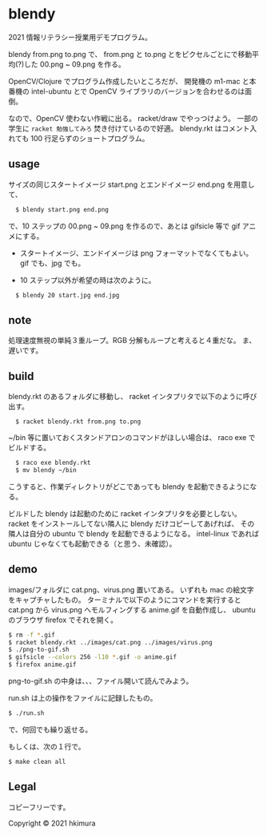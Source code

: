 # blendy

2021 情報リテラシー授業用デモプログラム。

blendy from.png to.png で、
from.png と to.png とをピクセルごとにで移動平均(?)した
00.png ~ 09.png を作る。

OpenCV/Clojure でプログラム作成したいところだが、
開発機の m1-mac と本番機の intel-ubuntu とで
OpenCV ライブラリのバージョンを合わせるのは面倒。

なので、OpenCV 使わない作戦に出る。
racket/draw でやっつけよう。
一部の学生に `racket 勉強してみろ` 焚き付けているので好適。
blendy.rkt はコメント入れても 100 行足らずのショートプログラム。

## usage

サイズの同じスタートイメージ start.png とエンドイメージ end.png を用意して、

```sh
  $ blendy start.png end.png
```
で、10 ステップの 00.png ~ 09.png を作るので、あとは gifsicle 等で gif アニメにする。

* スタートイメージ、エンドイメージは png フォーマットでなくてもよい。gif でも、jpg でも。

* 10 ステップ以外が希望の時は次のように。

```sh
  $ blendy 20 start.jpg end.jpg
```

## note

処理速度無視の単純３重ループ。RGB 分解もループと考えると４重だな。
ま、遅いです。

## build

blendy.rkt のあるフォルダに移動し、
racket インタプリタで以下のように呼び出す。

```
  $ racket blendy.rkt from.png to.png
```

~/bin 等に置いておくスタンドアロンのコマンドがほしい場合は、
raco exe でビルドする。

```sh
  $ raco exe blendy.rkt
  $ mv blendy ~/bin
```

こうすると、作業ディレクトリがどこであっても blendy を起動できるようになる。

ビルドした blendy は起動のために racket インタプリタを必要としない。
racket をインストールしてない隣人に blendy だけコピーしてあげれば、
その隣人は自分の ubuntu で blendy を起動できるようになる。
intel-linux であれば ubuntu じゃなくても起動できる（と思う、未確認）。

## demo

images/フォルダに cat.png、virus.png 置いてある。
いずれも mac の絵文字をキャプチャしたもの。
ターミナルで以下のようにコマンドを実行すると
cat.png から virus.png へモルフィングする anime.gif を自動作成し、
ubuntu のブラウザ firefox でそれを開く。

```sh
$ rm -f *.gif
$ racket blendy.rkt ../images/cat.png ../images/virus.png
$ ./png-to-gif.sh
$ gifsicle --colors 256 -l10 *.gif -o anime.gif
$ firefox anime.gif
```
png-to-gif.sh の中身は、、、ファイル開いて読んでみよう。

run.sh は上の操作をファイルに記録したもの。

```sh
$ ./run.sh
```

で、何回でも繰り返せる。

もしくは、次の１行で。

```sh
$ make clean all
```

## Legal

コピーフリーです。

Copyright © 2021 hkimura

